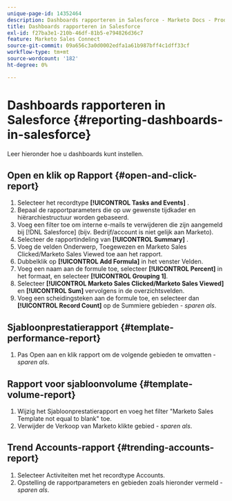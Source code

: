 ```yaml
---
unique-page-id: 14352464
description: Dashboards rapporteren in Salesforce - Marketo Docs - Productdocumentatie
title: Dashboards rapporteren in Salesforce
exl-id: f27ba3e1-210b-46df-81b5-e794826d36c7
feature: Marketo Sales Connect
source-git-commit: 09a656c3a0d0002edfa1a61b987bff4c1dff33cf
workflow-type: tm+mt
source-wordcount: '182'
ht-degree: 0%

---
```


# Dashboards rapporteren in Salesforce {#reporting-dashboards-in-salesforce}

Leer hieronder hoe u dashboards kunt instellen.

## Open en klik op Rapport {#open-and-click-report}

1. Selecteer het recordtype **[!UICONTROL Tasks and Events]** .
1. Bepaal de rapportparameters die op uw gewenste tijdkader en hiërarchiestructuur worden gebaseerd.
1. Voeg een filter toe om interne e-mails te verwijderen die zijn aangemeld bij [!DNL Salesforce] (bijv. Bedrijf/account is niet gelijk aan Marketo).
1. Selecteer de rapportindeling van **[!UICONTROL Summary]** .
1. Voeg de velden Onderwerp, Toegewezen en Marketo Sales Clicked/Marketo Sales Viewed toe aan het rapport.
1. Dubbelklik op **[!UICONTROL Add Formula]** in het venster Velden.
1. Voeg een naam aan de formule toe, selecteer **[!UICONTROL Percent]** in het formaat, en selecteer **[!UICONTROL Grouping 1]**.
1. Selecteer **[!UICONTROL Marketo Sales Clicked/Marketo Sales Viewed]** en **[!UICONTROL Sum]** vervolgens in de overzichtsvelden.
1. Voeg een scheidingsteken aan de formule toe, en selecteer dan **[!UICONTROL Record Count]** op de Summiere gebieden - _sparen als_.

## Sjabloonprestatierapport {#template-performance-report}

1. Pas Open aan en klik rapport om de volgende gebieden te omvatten - _sparen als_.

## Rapport voor sjabloonvolume {#template-volume-report}

1. Wijzig het Sjabloonprestatierapport en voeg het filter &quot;Marketo Sales Template not equal to blank&quot; toe.
1. Verwijder de Verkoop van Marketo klikte gebied - _sparen als_.

## Trend Accounts-rapport {#trending-accounts-report}

1. Selecteer Activiteiten met het recordtype Accounts.
1. Opstelling de rapportparameters en gebieden zoals hieronder vermeld - _sparen als_.
